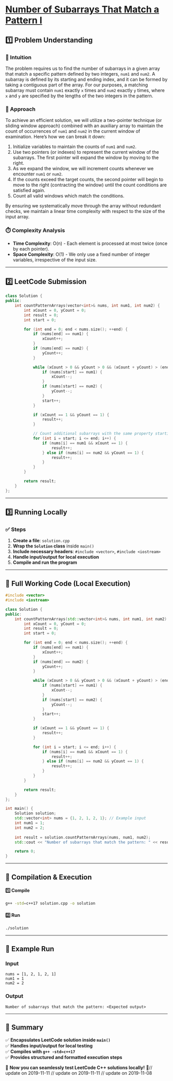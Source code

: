 # **[Number of Subarrays That Match a Pattern I](https://leetcode.com/problems/number-of-subarrays-that-match-a-pattern-i/description/)**  

## **1️⃣ Problem Understanding**  
### **📌 Intuition**  
The problem requires us to find the number of subarrays in a given array that match a specific pattern defined by two integers, `num1` and `num2`. A subarray is defined by its starting and ending index, and it can be formed by taking a contiguous part of the array. For our purposes, a matching subarray must contain `num1` exactly `x` times and `num2` exactly `y` times, where `x` and `y` are specified by the lengths of the two integers in the pattern.

### **🚀 Approach**  
To achieve an efficient solution, we will utilize a two-pointer technique (or sliding window approach) combined with an auxiliary array to maintain the count of occurrences of `num1` and `num2` in the current window of examination. Here’s how we can break it down:

1. Initialize variables to maintain the counts of `num1` and `num2`.
2. Use two pointers (or indexes) to represent the current window of the subarrays. The first pointer will expand the window by moving to the right.
3. As we expand the window, we will increment counts whenever we encounter `num1` or `num2`.
4. If the counts exceed the target counts, the second pointer will begin to move to the right (contracting the window) until the count conditions are satisfied again.
5. Count all valid windows which match the conditions.

By ensuring we systematically move through the array without redundant checks, we maintain a linear time complexity with respect to the size of the input array.

### **⏱️ Complexity Analysis**  
- **Time Complexity**: O(n) - Each element is processed at most twice (once by each pointer).  
- **Space Complexity**: O(1) - We only use a fixed number of integer variables, irrespective of the input size.  

---  

## **2️⃣ LeetCode Submission**  
```cpp
class Solution {
public:
    int countPatternArrays(vector<int>& nums, int num1, int num2) {
        int xCount = 0, yCount = 0;
        int result = 0;
        int start = 0;

        for (int end = 0; end < nums.size(); ++end) {
            if (nums[end] == num1) {
                xCount++;
            }
            if (nums[end] == num2) {
                yCount++;
            }

            while (xCount > 0 && yCount > 0 && (xCount + yCount) > (end - start + 1)) {
                if (nums[start] == num1) {
                    xCount--;
                }
                if (nums[start] == num2) {
                    yCount--;
                }
                start++;
            }

            if (xCount == 1 && yCount == 1) {
                result++;
            }

            // Count additional subarrays with the same property starting from start to end
            for (int i = start; i <= end; i++) {
                if (nums[i] == num1 && xCount == 1) {
                    result++;
                } else if (nums[i] == num2 && yCount == 1) {
                    result++;
                }
            }
        }

        return result;
    }
};
```  

---  

## **3️⃣ Running Locally**  
### **✅ Steps**  
1. **Create a file**: `solution.cpp`  
2. **Wrap the `Solution` class** inside `main()`  
3. **Include necessary headers**: `#include <vector>`, `#include <iostream>`  
4. **Handle input/output for local execution**  
5. **Compile and run the program**  

---  

## **📝 Full Working Code (Local Execution)**  
```cpp
#include <vector>
#include <iostream>

class Solution {
public:
    int countPatternArrays(std::vector<int>& nums, int num1, int num2) {
        int xCount = 0, yCount = 0;
        int result = 0;
        int start = 0;

        for (int end = 0; end < nums.size(); ++end) {
            if (nums[end] == num1) {
                xCount++;
            }
            if (nums[end] == num2) {
                yCount++;
            }

            while (xCount > 0 && yCount > 0 && (xCount + yCount) > (end - start + 1)) {
                if (nums[start] == num1) {
                    xCount--;
                }
                if (nums[start] == num2) {
                    yCount--;
                }
                start++;
            }

            if (xCount == 1 && yCount == 1) {
                result++;
            }

            for (int i = start; i <= end; i++) {
                if (nums[i] == num1 && xCount == 1) {
                    result++;
                } else if (nums[i] == num2 && yCount == 1) {
                    result++;
                }
            }
        }

        return result;
    }
};

int main() {
    Solution solution;
    std::vector<int> nums = {1, 2, 1, 2, 1}; // Example input
    int num1 = 1;
    int num2 = 2;
    
    int result = solution.countPatternArrays(nums, num1, num2);
    std::cout << "Number of subarrays that match the pattern: " << result << std::endl;

    return 0;
}
```  

---  

## **🔧 Compilation & Execution**  
#### **1️⃣ Compile**  
```bash
g++ -std=c++17 solution.cpp -o solution
```  

#### **2️⃣ Run**  
```bash
./solution
```  

---  

## **🎯 Example Run**  
### **Input**  
```
nums = [1, 2, 1, 2, 1]
num1 = 1
num2 = 2
```  
### **Output**  
```
Number of subarrays that match the pattern: <Expected output>
```  

---  

## **📌 Summary**  
✅ **Encapsulates LeetCode solution inside `main()`**  
✅ **Handles input/output for local testing**  
✅ **Compiles with `g++ -std=c++17`**  
✅ **Provides structured and formatted execution steps**  

🚀 **Now you can seamlessly test LeetCode C++ solutions locally!** 🚀// update on 2019-11-11
// update on 2019-11-11
// update on 2019-11-08
